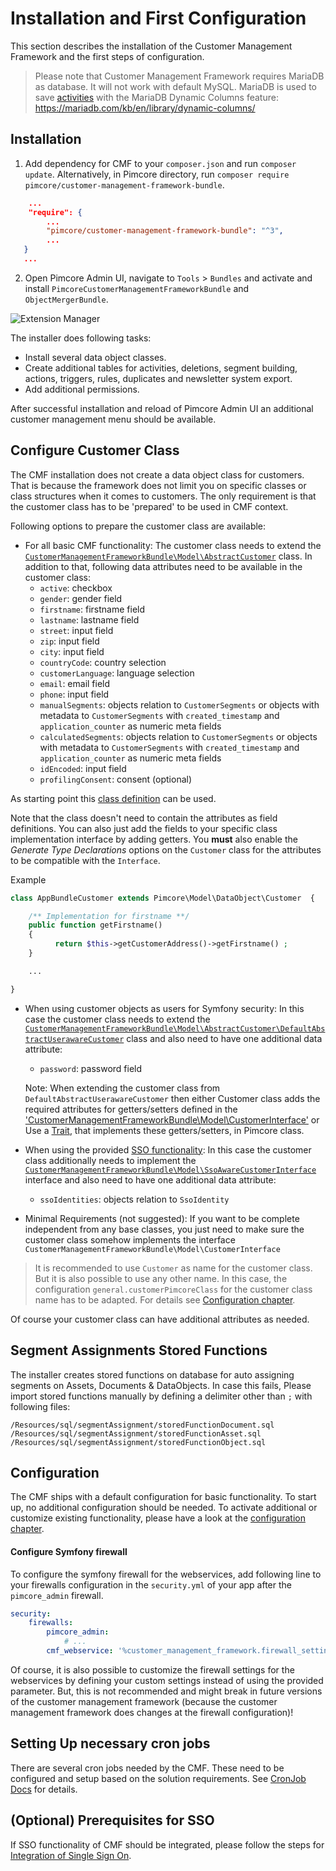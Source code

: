 # Installation and First Configuration

This section describes the installation of the Customer Management Framework and the first steps of configuration.

> Please note that Customer Management Framework requires MariaDB as database. It will not work with default MySQL. MariaDB is used to save [activities](../09_Activities/README.md) with the MariaDB Dynamic Columns feature: https://mariadb.com/kb/en/library/dynamic-columns/

## Installation

1) Add dependency for CMF to your `composer.json` and run `composer update`. Alternatively, in Pimcore directory, run `composer require pimcore/customer-management-framework-bundle`.
```json
    ...
    "require": {
        ...
        "pimcore/customer-management-framework-bundle": "^3",
        ...
   }
   ... 
```

2) Open Pimcore Admin UI, navigate to `Tools` > `Bundles` and activate and install 
`PimcoreCustomerManagementFrameworkBundle` and `ObjectMergerBundle`. 

![Extension Manager](../img/install.jpg)

The installer does following tasks:
* Install several data object classes.
* Create additional tables for activities, deletions, segment building, actions, triggers, rules, duplicates and
  newsletter system export.   
* Add additional permissions.

After successful installation and reload of Pimcore Admin UI an additional customer management menu should be available. 


## Configure Customer Class

The CMF installation does not create a data object class for customers. That is because the framework does not limit you
on specific classes or class structures when it comes to customers. The only requirement is that the customer class 
has to be 'prepared' to be used in CMF context. 

Following options to prepare the customer class are available:
 
* For all basic CMF functionality: The customer class needs to extend the 
  [`CustomerManagementFrameworkBundle\Model\AbstractCustomer`](https://github.com/pimcore/customer-data-framework/blob/master/src/Model/AbstractCustomer.php) 
  class. In addition to that, following data attributes need to be available in the customer class:
  * `active`: checkbox
  * `gender`: gender field
  * `firstname`: firstname field
  * `lastname`: lastname field
  * `street`: input field
  * `zip`: input field
  * `city`: input field
  * `countryCode`: country selection
  * `customerLanguage`: language selection
  * `email`: email field
  * `phone`: input field
  * `manualSegments`: objects relation to `CustomerSegments` or objects with metadata to `CustomerSegments` with 
     `created_timestamp` and `application_counter` as numeric meta fields
  * `calculatedSegments`: objects relation to `CustomerSegments` or objects with metadata to `CustomerSegments` with 
     `created_timestamp` and `application_counter` as numeric meta fields
  * `idEncoded`: input field
  * `profilingConsent`: consent (optional)
  
As starting point this [class definition](https://github.com/pimcore/customer-data-framework/blob/master/install/class_source/optional/class_Customer_export.json) can be used.

Note that the class doesn't need to contain the attributes as field definitions. You can also just add the fields to your specific class implementation interface by adding getters. You **must** also enable the _Generate Type Declarations_ options on the `Customer` class for the attributes to be compatible with the `Interface`.
  

  Example
  ```php
  class AppBundleCustomer extends Pimcore\Model\DataObject\Customer  {

      /** Implementation for firstname **/
      public function getFirstname()
      {
            return $this->getCustomerAddress()->getFirstname() ;
      }

      ...

  }
  ```
 
 
* When using customer objects as users for Symfony security: In this case the customer class needs to extend the 
  [`CustomerManagementFrameworkBundle\Model\AbstractCustomer\DefaultAbstractUserawareCustomer`](https://github.com/pimcore/customer-data-framework/blob/master/src/Model/AbstractCustomer/DefaultAbstractUserawareCustomer.php) 
  class and also need to have one additional data attribute:
  * `password`: password field

  Note: When extending the customer class from `DefaultAbstractUserawareCustomer` then either Customer class adds the required attributes for 
 getters/setters defined in the ['CustomerManagementFrameworkBundle\Model\CustomerInterface'](https://github.com/pimcore/customer-data-framework/blob/master/src/Model/CustomerInterface.php)
    or Use a [Trait](https://gist.github.com/dvesh3/ee88f6a7b75ea65f9f1db981b682e7cd), that implements these getters/setters, in Pimcore class.
 
* When using the provided [SSO functionality](../18_Single_Sign_On.md): In this case the customer class additionally needs
  to implement the [`CustomerManagementFrameworkBundle\Model\SsoAwareCustomerInterface`](https://github.com/pimcore/customer-data-framework/blob/master/src/Model/SsoAwareCustomerInterface.php)
  interface and also need to have one additional data attribute:   
  * `ssoIdentities`: objects relation to `SsoIdentity`
 
 
* Minimal Requirements (not suggested): If you want to be complete independent from any base classes, you just need to 
  make sure the customer class somehow implements the interface `CustomerManagementFrameworkBundle\Model\CustomerInterface`

> It is recommended to use `Customer` as name for the customer class. But it is also possible to use any other name. 
> In this case, the configuration `general.customerPimcoreClass` for the customer class name has to be adapted. For details
> see [Configuration chapter](../03_Configuration.md). 
      
Of course your customer class can have additional attributes as needed.
   
## Segment Assignments Stored Functions
The installer creates stored functions on database for auto assigning segments on Assets, Documents & DataObjects. In case this fails,
Please import stored functions manually by defining a delimiter other than `;` with following files:
```
/Resources/sql/segmentAssignment/storedFunctionDocument.sql
/Resources/sql/segmentAssignment/storedFunctionAsset.sql
/Resources/sql/segmentAssignment/storedFunctionObject.sql
```

## Configuration

The CMF ships with a default configuration for basic functionality. To start up, no additional configuration should be 
needed. To activate additional or customize existing functionality, please have a look at the 
[configuration chapter](../03_Configuration.md).  

#### Configure Symfony firewall
To configure the symfony firewall for the webservices, add following line to your firewalls configuration
in the `security.yml` of your app after the `pimcore_admin` firewall.

```yml 
security:
    firewalls:
        pimcore_admin: 
            # ...
        cmf_webservice: '%customer_management_framework.firewall_settings%'
```
Of course, it is also possible to customize the firewall settings for the webservices by defining your custom settings instead
of using the provided parameter. But, this is not recommended and might break in future versions of the customer 
management framework (because the customer management framework does changes at the firewall configuration)!

## Setting Up necessary cron jobs
There are several cron jobs needed by the CMF. These need to be configured and setup based on the solution requirements. 
See [CronJob Docs](../04_Cronjobs.md) for details. 


## (Optional) Prerequisites for SSO

If SSO functionality of CMF should be integrated, please follow the steps for [Integration of Single Sign On](../18_Single_Sign_On.md). 

